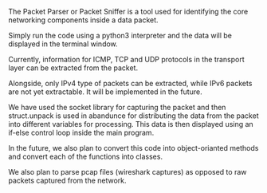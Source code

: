 The Packet Parser or Packet Sniffer is a tool used for identifying the core networking components inside a data packet.

Simply run the code using a python3 interpreter and the data will be displayed in the terminal window.

Currently, information for ICMP, TCP and UDP protocols in the transport layer can be extracted from the packet.

Alongside, only IPv4 type of packets can be extracted, while IPv6 packets are not yet extractable. It will be implemented in the future.

We have used the socket library for capturing the packet and then struct.unpack is used in abandunce for distributing the data from the packet into different variables for processing.
This data is then displayed using an if-else control loop inside the main program.

In the future, we also plan to convert this code into object-orianted methods and convert each of the functions into classes.

We also plan to parse pcap files (wireshark captures) as opposed to raw packets captured from the network.